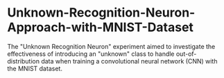 # Unknown-Recognition-Neuron-Approach-with-MNIST-Dataset
The "Unknown Recognition Neuron" experiment aimed to investigate the effectiveness of introducing an "unknown" class to handle out-of-distribution data when training a convolutional neural network (CNN) with the MNIST dataset.
